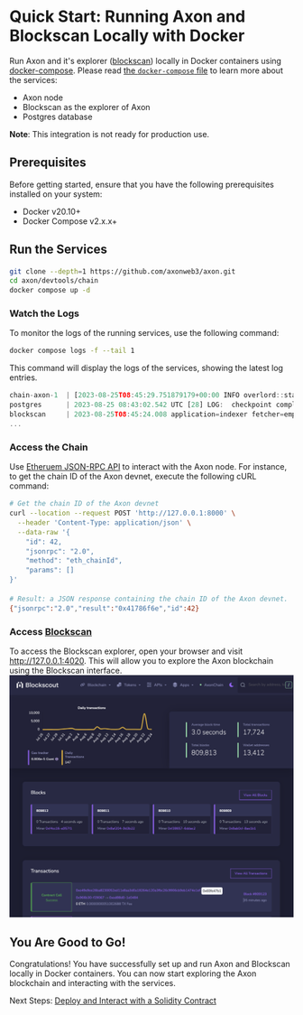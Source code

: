 # Quick Start: Running Axon and Blockscan Locally with Docker

Run Axon and it's explorer ([blockscan](https://github.com/Magickbase/blockscan)) locally in Docker containers using [docker-compose](https://github.com/docker/compose). Please read [the `docker-compose` file](./docker-compose.yml) to learn more about the services:

- Axon node
- Blockscan as the explorer of Axon
- Postgres database

**Note**: This integration is not ready for production use.

## Prerequisites
Before getting started, ensure that you have the following prerequisites installed on your system:

- Docker v20.10+
- Docker Compose v2.x.x+

## Run the Services

```bash
git clone --depth=1 https://github.com/axonweb3/axon.git
cd axon/devtools/chain
docker compose up -d
```

### Watch the Logs
To monitor the logs of the running services, use the following command:
```bash
docker compose logs -f --tail 1
```

This command will display the logs of the services, showing the latest log entries.
```js
chain-axon-1  | [2023-08-25T08:45:29.751879179+00:00 INFO overlord::state::process] Overlord: achieve consensus in height 254, costs 1 round 4.499679ms time
postgres      | 2023-08-25 08:43:02.542 UTC [28] LOG:  checkpoint complete: wrote 134 buffers (0.8%); 0 WAL file(s) added, 0 removed, 0 recycled; write=13.325 s, sync=0.003 s, total=13.336 s; sync files=34, longest=0.003 s, average=0.001 s; distance=966 kB, estimate=966 kB
blockscan     | 2023-08-25T08:45:24.008 application=indexer fetcher=empty_blocks_to_refetch [info] Start sanitizing of empty blocks. Batch size is 100
...
```

### Access the Chain
Use [Etheruem JSON-RPC API](https://ethereum.org/en/developers/docs/apis/json-rpc) to interact with the Axon node. For instance, to get the chain ID of the Axon devnet, execute the following cURL command:
```bash
# Get the chain ID of the Axon devnet
curl --location --request POST 'http://127.0.0.1:8000' \
  --header 'Content-Type: application/json' \
  --data-raw '{
    "id": 42,
    "jsonrpc": "2.0",
    "method": "eth_chainId",
    "params": []
}'

# Result: a JSON response containing the chain ID of the Axon devnet.
{"jsonrpc":"2.0","result":"0x41786f6e","id":42}
```

### Access [Blockscan](http://127.0.0.1:4020)
To access the Blockscan explorer, open your browser and visit http://127.0.0.1:4020. This will allow you to explore the Axon blockchain using the Blockscan interface.
![Blockscan](blockscan-screenshot.png)

## You Are Good to Go!
Congratulations! 
You have successfully set up and run Axon and Blockscan locally in Docker containers. You can now start exploring the Axon blockchain and interacting with the services.

Next Steps: [Deploy and Interact with a Solidity Contract](https://docs.axonweb3.io/getting-started/for-dapp-devs/deploy_solidity)
